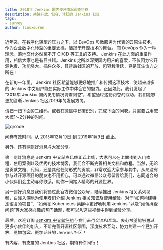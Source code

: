 ```yaml
---
title: 2018年 Jenkins 国内使用情况调查问卷
description: 共建开放、包容、活跃的 Jenkins 社区
tags:
- survey
author: linuxsuren
---
```


近年来，在数字化转型的压力之下，以 DevOps 和微服务为代表的云原生技术，作为企业数字化转型的重要支撑，活跃于开源技术的舞台。 而 DevOps 作为一种理念，落地交付必然离不开 CI/CD 等工具的支持。 Jenkins 在此方面的重要作用，相信大家也是有目共睹。Jenkins 之所以深受国内用户的喜爱，不仅因为它开源免费、功能强大、插件众多，其背后社区的开放、包容和活跃，更是其生命力之所在！

在新的一年里， Jenkins 社区希望能够更好地推广和传播这项技术，使越来越多的 Jenkins 中文用户能在实际工作中体会它的魅力。正因如此，我们发起了 “2018年 Jenkins 国内使用情况调查问卷”，希望通过这份问卷的互动，我们能够更加清晰 Jenkins 社区2019年的发展方向。

请扫一扫下面的二维码，或者在微信中长按识别，完成下面的问卷。只需要占用您大概1～2分钟的时间。

![qrcode](../../../images/2018-survey-qrcode.jpg)

问卷有效时间，从 2018年12月19日 到 2019年1月9日 截止。

另外，还有两则好消息与大家分享。

第一则好消息是 Jenkins 中文站点已经正式上线，大家可以在上面找到入门教程、使用案例以及优秀的技术博客，我们会不断完善相关文档和教程。当然，无论是贡献文档、代码，还是其他任何形式的贡献，非常欢迎大家参与其中。从来没有参与过开源项目的朋友也不用担心，可以通过微信公众号留言给我们，志同道合的小伙伴们会主动与你联系，助你一同踏入精彩的开源世界。

另一则好消息是我们将通过此官方微信公众号，陆续推出 Jenkins 相关系列视频，由浅入深地为使用者们介绍 Jenkins 相关知识及使用经验。对于“如何构建特定语言的项目”、“如何在 Kubernetes 集群中更好地利用 Jenkins ”以及“如何排查问题”等大家感兴趣的热门话题，都可以从这些视频中得到经验分享。

最后，欢迎订阅 [Jenkins 中文邮件组](https://groups.google.com/forum/#!forum/jenkinsci-zh)与我们进行交流和互动。衷心希望能够通过更多小伙伴的加入，不断完善开源社区氛围，深度技术互动，协力共建一个更加开放、更加包容、更加活跃的 Jenkins 社区！

有内容、有态度的 Jenkins 社区，期待有你同行！
